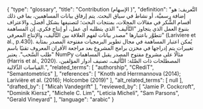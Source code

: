 {
    "type": "glossary",
    "title": "Contribution (الإسهام )",
    "definition": "التَّعريف: هو إضافة رسميَّة، أو نشاط في سياق البحث. يتم إرفاق بيانات المساهمين، بما في ذلك أقسام الشُّكر في مقالات المجلات، بمنتجات البحث؛ لتصنيفها بشكل أفضل، والاعتراف بتنوع العمل الذي يتجاوز \"التَّأليف\" الذي يتطلبه أي عمل، أو إنتاج فكري.  إن المساهمة تتطوَّر باعتبارها \"مصدر بيانات لفهم العلاقة بين التَّأليف، والإنتاج المعرفي\" (Lariviere et al., p.430).  يُمكن اعتبار المساهمة في مجال تطوير البرمجيات مفتوحة المصدر بمثابة تغييرات يتم إدراجها في مخزن برامج المشروع بعد مراجعة الأقران المعروف تقنيًا باسم \"طلب السَّحب\". يعتبر NumPy مثالًا على مشروع مفتوح المصدر يقبل المساهمات (Harris et al., 2020). المصطلحات ذات الصِّلة: التَّأليف، تصنيف أدوار المؤلفين، القياسات الدِّلالية.",
    "related_terms": [
        "authorship",
        "CRediT",
        "Semantometrics"
    ],
    "references": [
        "Knoth and Herrmannova (2014); Larivière et al. (2016); Holcombe (2019)"
    ],
    "alt_related_terms": [
        null
    ],
    "drafted_by": [
        "Micah Vandegrift"
    ],
    "reviewed_by": [
        "Jamie P. Cockcroft",
        "Dominik Kiersz",
        "Michele C. Lim",
        "Leticia Micheli",
        "Sam Parsons",
        "Gerald Vineyard"
    ],
    "language": "arabic"
}